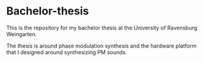 # Bachelor-thesis
This is the repository for my bachelor thesis at the University of Ravensburg Weingarten.

The thesis is around phase modulation synthesis and the hardware platform that I designed around synthesizing PM sounds. 


